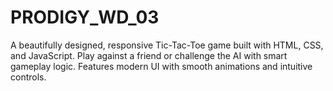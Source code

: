 # PRODIGY_WD_03
A beautifully designed, responsive Tic-Tac-Toe game built with HTML, CSS, and JavaScript. Play against a friend or challenge the AI with smart gameplay logic. Features modern UI with smooth animations and intuitive controls.

